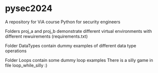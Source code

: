 # pysec2024

A repository for ViA course Python for security engineers

Folders proj_a and proj_b demonstrate different virtual environments with different rewuirements (requirements.txt)

Folder DataTypes contain dummy examples of different data type operations

Folder Loops contain some dummy loop examples
There is a silly game in file loop_while_silly :)
